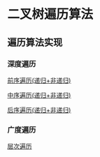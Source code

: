 # 二叉树遍历算法

## 遍历算法实现

### 深度遍历

[前序遍历(递归+非递归)](PreOrder.java)

[中序遍历(递归+非递归)](InOrder.java)

[后序遍历(递归+非递归)](PostOrder.java)

### 广度遍历

[层次遍历](LevelOrder.java)